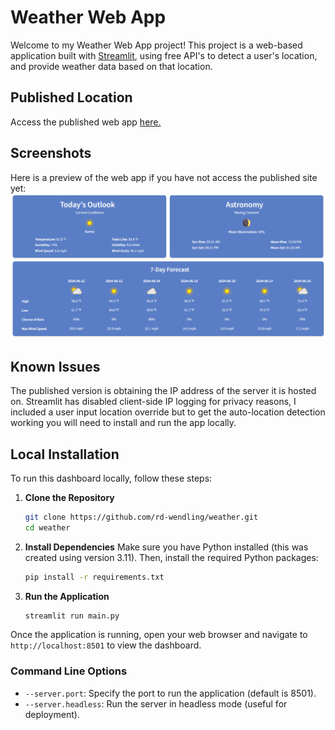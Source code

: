 # Weather Web App
Welcome to my Weather Web App project! This project is a web-based application built with [Streamlit](https://streamlit.io/), using free API's to detect a user's location, and provide weather data based on that location.

## Published Location
Access the published web app [here.](https://rwend-weather-app.streamlit.app/)

## Screenshots
Here is a preview of the web app if you have not access the published site yet:
![Screenshot1](assets/screenshots/app-screenshot.png)

## Known Issues
The published version is obtaining the IP address of the server it is hosted on. Streamlit has disabled client-side IP logging for privacy reasons, I included a user input location override but to get the auto-location detection working you will need to install and run the app locally.

## Local Installation
To run this dashboard locally, follow these steps:

1. **Clone the Repository**
    ```sh
    git clone https://github.com/rd-wendling/weather.git
    cd weather
    ```

2. **Install Dependencies**
    Make sure you have Python installed (this was created using version 3.11). Then, install the required Python packages:
    ```sh
    pip install -r requirements.txt
    ```

3. **Run the Application**
    ```sh
    streamlit run main.py
    ```

Once the application is running, open your web browser and navigate to `http://localhost:8501` to view the dashboard.

### Command Line Options
- `--server.port`: Specify the port to run the application (default is 8501).
- `--server.headless`: Run the server in headless mode (useful for deployment).
